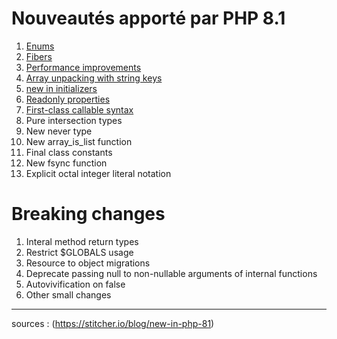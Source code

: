 # Nouveautés apporté par PHP 8.1

1. [Enums](./enum.md)
2. [Fibers](./fibers.md)
3. [Performance improvements](./performance_improvement.md)
4. [Array unpacking with string keys](./array_unpacking_with_string_keys.md)
5. [new in initializers](./new_in_initializers.md)
6. [Readonly properties](./readonly_properties.md)
7. [First-class callable syntax](./first-class_callable_syntax.md)
8. Pure intersection types
9. New never type
10. New array_is_list function
11. Final class constants
12. New fsync function
13. Explicit octal integer literal notation

# Breaking changes

1. Interal method return types
2. Restrict $GLOBALS usage
3. Resource to object migrations
4. Deprecate passing null to non-nullable arguments of internal functions
5. Autovivification on false
6. Other small changes

---
sources : (https://stitcher.io/blog/new-in-php-81)
